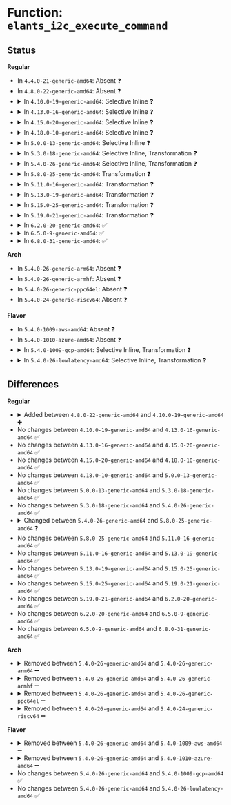# Function: <code>elants_i2c_execute_command</code>

## Status
<b>Regular</b>
<ul>
<li>
In <code>4.4.0-21-generic-amd64</code>: Absent ❓
</li>
<li>
In <code>4.8.0-22-generic-amd64</code>: Absent ❓
</li>
<li>
<details>
<summary>In <code>4.10.0-19-generic-amd64</code>: Selective Inline ❓</summary>

```c
int elants_i2c_execute_command(struct i2c_client * client, const u8 * cmd, size_t cmd_size, u8 * resp, size_t resp_size)
```

```json
{
  "name": "elants_i2c_execute_command",
  "collision_type": "Unique Static",
  "inline_type": "Selective",
  "funcs": [
    {
      "addr": 18446744071586185296,
      "name": "elants_i2c_execute_command",
      "external": false,
      "loc": "drivers/input/touchscreen/elants_i2c.c:190",
      "file": "drivers/input/touchscreen/elants_i2c.c",
      "inline": "not declared, inlined",
      "caller_inline": [],
      "caller_func": [
        "drivers/input/touchscreen/elants_i2c.c:elants_i2c_initialize",
        "drivers/input/touchscreen/elants_i2c.c:elants_i2c_initialize",
        "drivers/input/touchscreen/elants_i2c.c:elants_i2c_initialize",
        "drivers/input/touchscreen/elants_i2c.c:elants_i2c_initialize",
        "drivers/input/touchscreen/elants_i2c.c:elants_i2c_initialize",
        "drivers/input/touchscreen/elants_i2c.c:elants_i2c_initialize",
        "drivers/input/touchscreen/elants_i2c.c:elants_i2c_initialize",
        "drivers/input/touchscreen/elants_i2c.c:elants_i2c_initialize"
      ]
    }
  ],
  "symbols": [
    {
      "addr": 18446744071586185296,
      "name": "elants_i2c_execute_command",
      "section": ".text",
      "bind": "STB_LOCAL",
      "size": 233
    }
  ]
}
```
</details>
</li>
<li>
<details>
<summary>In <code>4.13.0-16-generic-amd64</code>: Selective Inline ❓</summary>

```c
int elants_i2c_execute_command(struct i2c_client * client, const u8 * cmd, size_t cmd_size, u8 * resp, size_t resp_size)
```

```json
{
  "name": "elants_i2c_execute_command",
  "collision_type": "Unique Static",
  "inline_type": "Selective",
  "funcs": [
    {
      "addr": 18446744071586273616,
      "name": "elants_i2c_execute_command",
      "external": false,
      "loc": "drivers/input/touchscreen/elants_i2c.c:190",
      "file": "drivers/input/touchscreen/elants_i2c.c",
      "inline": "not declared, inlined",
      "caller_inline": [],
      "caller_func": [
        "drivers/input/touchscreen/elants_i2c.c:elants_i2c_initialize",
        "drivers/input/touchscreen/elants_i2c.c:elants_i2c_initialize",
        "drivers/input/touchscreen/elants_i2c.c:elants_i2c_initialize",
        "drivers/input/touchscreen/elants_i2c.c:elants_i2c_initialize",
        "drivers/input/touchscreen/elants_i2c.c:elants_i2c_initialize",
        "drivers/input/touchscreen/elants_i2c.c:elants_i2c_initialize",
        "drivers/input/touchscreen/elants_i2c.c:elants_i2c_initialize",
        "drivers/input/touchscreen/elants_i2c.c:elants_i2c_initialize"
      ]
    }
  ],
  "symbols": [
    {
      "addr": 18446744071586273616,
      "name": "elants_i2c_execute_command",
      "section": ".text",
      "bind": "STB_LOCAL",
      "size": 236
    }
  ]
}
```
</details>
</li>
<li>
<details>
<summary>In <code>4.15.0-20-generic-amd64</code>: Selective Inline ❓</summary>

```c
int elants_i2c_execute_command(struct i2c_client * client, const u8 * cmd, size_t cmd_size, u8 * resp, size_t resp_size)
```

```json
{
  "name": "elants_i2c_execute_command",
  "collision_type": "Unique Static",
  "inline_type": "Selective",
  "funcs": [
    {
      "addr": 18446744071586736976,
      "name": "elants_i2c_execute_command",
      "external": false,
      "loc": "drivers/input/touchscreen/elants_i2c.c:191",
      "file": "drivers/input/touchscreen/elants_i2c.c",
      "inline": "not declared, inlined",
      "caller_inline": [],
      "caller_func": [
        "drivers/input/touchscreen/elants_i2c.c:elants_i2c_initialize",
        "drivers/input/touchscreen/elants_i2c.c:elants_i2c_initialize",
        "drivers/input/touchscreen/elants_i2c.c:elants_i2c_initialize",
        "drivers/input/touchscreen/elants_i2c.c:elants_i2c_initialize",
        "drivers/input/touchscreen/elants_i2c.c:elants_i2c_initialize",
        "drivers/input/touchscreen/elants_i2c.c:elants_i2c_initialize",
        "drivers/input/touchscreen/elants_i2c.c:elants_i2c_initialize",
        "drivers/input/touchscreen/elants_i2c.c:elants_i2c_initialize"
      ]
    }
  ],
  "symbols": [
    {
      "addr": 18446744071586736976,
      "name": "elants_i2c_execute_command",
      "section": ".text",
      "bind": "STB_LOCAL",
      "size": 236
    }
  ]
}
```
</details>
</li>
<li>
<details>
<summary>In <code>4.18.0-10-generic-amd64</code>: Selective Inline ❓</summary>

```c
int elants_i2c_execute_command(struct i2c_client * client, const u8 * cmd, size_t cmd_size, u8 * resp, size_t resp_size)
```

```json
{
  "name": "elants_i2c_execute_command",
  "collision_type": "Unique Static",
  "inline_type": "Selective",
  "funcs": [
    {
      "addr": 18446744071587003424,
      "name": "elants_i2c_execute_command",
      "external": false,
      "loc": "drivers/input/touchscreen/elants_i2c.c:190",
      "file": "drivers/input/touchscreen/elants_i2c.c",
      "inline": "not declared, inlined",
      "caller_inline": [],
      "caller_func": [
        "drivers/input/touchscreen/elants_i2c.c:elants_i2c_initialize",
        "drivers/input/touchscreen/elants_i2c.c:elants_i2c_initialize",
        "drivers/input/touchscreen/elants_i2c.c:elants_i2c_initialize",
        "drivers/input/touchscreen/elants_i2c.c:elants_i2c_initialize",
        "drivers/input/touchscreen/elants_i2c.c:elants_i2c_initialize",
        "drivers/input/touchscreen/elants_i2c.c:elants_i2c_initialize",
        "drivers/input/touchscreen/elants_i2c.c:elants_i2c_initialize",
        "drivers/input/touchscreen/elants_i2c.c:elants_i2c_initialize"
      ]
    }
  ],
  "symbols": [
    {
      "addr": 18446744071587003424,
      "name": "elants_i2c_execute_command",
      "section": ".text",
      "bind": "STB_LOCAL",
      "size": 233
    }
  ]
}
```
</details>
</li>
<li>
<details>
<summary>In <code>5.0.0-13-generic-amd64</code>: Selective Inline ❓</summary>

```c
int elants_i2c_execute_command(struct i2c_client * client, const u8 * cmd, size_t cmd_size, u8 * resp, size_t resp_size)
```

```json
{
  "name": "elants_i2c_execute_command",
  "collision_type": "Unique Static",
  "inline_type": "Selective",
  "funcs": [
    {
      "addr": 18446744071587164864,
      "name": "elants_i2c_execute_command",
      "external": false,
      "loc": "drivers/input/touchscreen/elants_i2c.c:191",
      "file": "drivers/input/touchscreen/elants_i2c.c",
      "inline": "not declared, inlined",
      "caller_inline": [],
      "caller_func": [
        "drivers/input/touchscreen/elants_i2c.c:elants_i2c_initialize",
        "drivers/input/touchscreen/elants_i2c.c:elants_i2c_initialize",
        "drivers/input/touchscreen/elants_i2c.c:elants_i2c_initialize",
        "drivers/input/touchscreen/elants_i2c.c:elants_i2c_initialize",
        "drivers/input/touchscreen/elants_i2c.c:elants_i2c_initialize",
        "drivers/input/touchscreen/elants_i2c.c:elants_i2c_initialize",
        "drivers/input/touchscreen/elants_i2c.c:elants_i2c_initialize",
        "drivers/input/touchscreen/elants_i2c.c:elants_i2c_initialize"
      ]
    }
  ],
  "symbols": [
    {
      "addr": 18446744071587164864,
      "name": "elants_i2c_execute_command",
      "section": ".text",
      "bind": "STB_LOCAL",
      "size": 233
    }
  ]
}
```
</details>
</li>
<li>
<details>
<summary>In <code>5.3.0-18-generic-amd64</code>: Selective Inline, Transformation ❓</summary>

```c
int elants_i2c_execute_command(struct i2c_client * client, const u8 * cmd, size_t cmd_size, u8 * resp, size_t resp_size)
```

```json
{
  "name": "elants_i2c_execute_command",
  "collision_type": "Unique Static",
  "inline_type": "Selective",
  "funcs": [
    {
      "addr": 18446744071587435003,
      "name": "elants_i2c_execute_command",
      "external": false,
      "loc": "drivers/input/touchscreen/elants_i2c.c:186",
      "file": "drivers/input/touchscreen/elants_i2c.c",
      "inline": "not declared, inlined",
      "caller_inline": [],
      "caller_func": [
        "drivers/input/touchscreen/elants_i2c.c:elants_i2c_initialize",
        "drivers/input/touchscreen/elants_i2c.c:elants_i2c_initialize",
        "drivers/input/touchscreen/elants_i2c.c:elants_i2c_initialize",
        "drivers/input/touchscreen/elants_i2c.c:elants_i2c_initialize",
        "drivers/input/touchscreen/elants_i2c.c:elants_i2c_initialize",
        "drivers/input/touchscreen/elants_i2c.c:elants_i2c_initialize",
        "drivers/input/touchscreen/elants_i2c.c:elants_i2c_initialize",
        "drivers/input/touchscreen/elants_i2c.c:elants_i2c_initialize"
      ]
    }
  ],
  "symbols": [
    {
      "addr": 18446744071587429824,
      "name": "elants_i2c_execute_command",
      "section": ".text",
      "bind": "STB_LOCAL",
      "size": 199
    },
    {
      "addr": 18446744071587435003,
      "name": "elants_i2c_execute_command.cold",
      "section": ".text",
      "bind": "STB_LOCAL",
      "size": 38
    }
  ]
}
```
</details>
</li>
<li>
<details>
<summary>In <code>5.4.0-26-generic-amd64</code>: Selective Inline, Transformation ❓</summary>

```c
int elants_i2c_execute_command(struct i2c_client * client, const u8 * cmd, size_t cmd_size, u8 * resp, size_t resp_size)
```

```json
{
  "name": "elants_i2c_execute_command",
  "collision_type": "Unique Static",
  "inline_type": "Selective",
  "funcs": [
    {
      "addr": 18446744071587638059,
      "name": "elants_i2c_execute_command",
      "external": false,
      "loc": "drivers/input/touchscreen/elants_i2c.c:186",
      "file": "drivers/input/touchscreen/elants_i2c.c",
      "inline": "not declared, inlined",
      "caller_inline": [],
      "caller_func": [
        "drivers/input/touchscreen/elants_i2c.c:elants_i2c_initialize",
        "drivers/input/touchscreen/elants_i2c.c:elants_i2c_initialize",
        "drivers/input/touchscreen/elants_i2c.c:elants_i2c_initialize",
        "drivers/input/touchscreen/elants_i2c.c:elants_i2c_initialize",
        "drivers/input/touchscreen/elants_i2c.c:elants_i2c_initialize",
        "drivers/input/touchscreen/elants_i2c.c:elants_i2c_initialize",
        "drivers/input/touchscreen/elants_i2c.c:elants_i2c_initialize",
        "drivers/input/touchscreen/elants_i2c.c:elants_i2c_initialize"
      ]
    }
  ],
  "symbols": [
    {
      "addr": 18446744071587632880,
      "name": "elants_i2c_execute_command",
      "section": ".text",
      "bind": "STB_LOCAL",
      "size": 199
    },
    {
      "addr": 18446744071587638059,
      "name": "elants_i2c_execute_command.cold",
      "section": ".text",
      "bind": "STB_LOCAL",
      "size": 38
    }
  ]
}
```
</details>
</li>
<li>
<details>
<summary>In <code>5.8.0-25-generic-amd64</code>: Transformation ❓</summary>

```c
int elants_i2c_execute_command(struct i2c_client * client, const u8 * cmd, size_t cmd_size, u8 * resp, size_t resp_size, int retries, const char * cmd_name)
```

```json
{
  "name": "elants_i2c_execute_command",
  "collision_type": "Unique Static",
  "inline_type": "No",
  "funcs": [
    {
      "addr": 0,
      "name": "elants_i2c_execute_command",
      "external": false,
      "loc": "drivers/input/touchscreen/elants_i2c.c:193",
      "file": "drivers/input/touchscreen/elants_i2c.c",
      "inline": "seen, unknown",
      "caller_inline": [],
      "caller_func": [
        "drivers/input/touchscreen/elants_i2c.c:show_calibration_count",
        "drivers/input/touchscreen/elants_i2c.c:elants_i2c_initialize",
        "drivers/input/touchscreen/elants_i2c.c:elants_i2c_initialize",
        "drivers/input/touchscreen/elants_i2c.c:elants_i2c_initialize",
        "drivers/input/touchscreen/elants_i2c.c:elants_i2c_query_ts_info",
        "drivers/input/touchscreen/elants_i2c.c:elants_i2c_query_ts_info",
        "drivers/input/touchscreen/elants_i2c.c:elants_i2c_query_ts_info",
        "drivers/input/touchscreen/elants_i2c.c:elants_i2c_query_ts_info",
        "drivers/input/touchscreen/elants_i2c.c:elants_i2c_query_fw_version"
      ]
    }
  ],
  "symbols": [
    {
      "addr": 18446744071588496960,
      "name": "elants_i2c_execute_command",
      "section": ".text",
      "bind": "STB_LOCAL",
      "size": 356
    },
    {
      "addr": 18446744071588502663,
      "name": "elants_i2c_execute_command.cold",
      "section": ".text",
      "bind": "STB_LOCAL",
      "size": 105
    }
  ]
}
```
</details>
</li>
<li>
<details>
<summary>In <code>5.11.0-16-generic-amd64</code>: Transformation ❓</summary>

```c
int elants_i2c_execute_command(struct i2c_client * client, const u8 * cmd, size_t cmd_size, u8 * resp, size_t resp_size, int retries, const char * cmd_name)
```

```json
{
  "name": "elants_i2c_execute_command",
  "collision_type": "Unique Static",
  "inline_type": "No",
  "funcs": [
    {
      "addr": 0,
      "name": "elants_i2c_execute_command",
      "external": false,
      "loc": "drivers/input/touchscreen/elants_i2c.c:198",
      "file": "drivers/input/touchscreen/elants_i2c.c",
      "inline": "seen, unknown",
      "caller_inline": [],
      "caller_func": [
        "drivers/input/touchscreen/elants_i2c.c:show_calibration_count",
        "drivers/input/touchscreen/elants_i2c.c:elants_i2c_initialize",
        "drivers/input/touchscreen/elants_i2c.c:elants_i2c_initialize",
        "drivers/input/touchscreen/elants_i2c.c:elants_i2c_initialize",
        "drivers/input/touchscreen/elants_i2c.c:elants_i2c_query_ts_info",
        "drivers/input/touchscreen/elants_i2c.c:elants_i2c_query_ts_info",
        "drivers/input/touchscreen/elants_i2c.c:elants_i2c_query_ts_info",
        "drivers/input/touchscreen/elants_i2c.c:elants_i2c_query_ts_info",
        "drivers/input/touchscreen/elants_i2c.c:elants_i2c_query_fw_version"
      ]
    }
  ],
  "symbols": [
    {
      "addr": 18446744071588525728,
      "name": "elants_i2c_execute_command",
      "section": ".text",
      "bind": "STB_LOCAL",
      "size": 356
    },
    {
      "addr": 18446744071591573705,
      "name": "elants_i2c_execute_command.cold",
      "section": ".text",
      "bind": "STB_LOCAL",
      "size": 105
    }
  ]
}
```
</details>
</li>
<li>
<details>
<summary>In <code>5.13.0-19-generic-amd64</code>: Transformation ❓</summary>

```c
int elants_i2c_execute_command(struct i2c_client * client, const u8 * cmd, size_t cmd_size, u8 * resp, size_t resp_size, int retries, const char * cmd_name)
```

```json
{
  "name": "elants_i2c_execute_command",
  "collision_type": "Unique Static",
  "inline_type": "No",
  "funcs": [
    {
      "addr": 0,
      "name": "elants_i2c_execute_command",
      "external": false,
      "loc": "drivers/input/touchscreen/elants_i2c.c:211",
      "file": "drivers/input/touchscreen/elants_i2c.c",
      "inline": "seen, unknown",
      "caller_inline": [],
      "caller_func": [
        "drivers/input/touchscreen/elants_i2c.c:show_calibration_count",
        "drivers/input/touchscreen/elants_i2c.c:elants_i2c_initialize",
        "drivers/input/touchscreen/elants_i2c.c:elants_i2c_initialize",
        "drivers/input/touchscreen/elants_i2c.c:elants_i2c_initialize",
        "drivers/input/touchscreen/elants_i2c.c:elants_i2c_initialize",
        "drivers/input/touchscreen/elants_i2c.c:elants_i2c_initialize",
        "drivers/input/touchscreen/elants_i2c.c:elants_i2c_initialize",
        "drivers/input/touchscreen/elants_i2c.c:elants_i2c_query_ts_info_ekth",
        "drivers/input/touchscreen/elants_i2c.c:elants_i2c_query_ts_info_ekth",
        "drivers/input/touchscreen/elants_i2c.c:elants_i2c_query_ts_info_ekth",
        "drivers/input/touchscreen/elants_i2c.c:elants_i2c_query_ts_info_ekth"
      ]
    }
  ],
  "symbols": [
    {
      "addr": 18446744071588408416,
      "name": "elants_i2c_execute_command",
      "section": ".text",
      "bind": "STB_LOCAL",
      "size": 380
    },
    {
      "addr": 18446744071591516327,
      "name": "elants_i2c_execute_command.cold",
      "section": ".text",
      "bind": "STB_LOCAL",
      "size": 111
    }
  ]
}
```
</details>
</li>
<li>
<details>
<summary>In <code>5.15.0-25-generic-amd64</code>: Transformation ❓</summary>

```c
int elants_i2c_execute_command(struct i2c_client * client, const u8 * cmd, size_t cmd_size, u8 * resp, size_t resp_size, int retries, const char * cmd_name)
```

```json
{
  "name": "elants_i2c_execute_command",
  "collision_type": "Unique Static",
  "inline_type": "No",
  "funcs": [
    {
      "addr": 0,
      "name": "elants_i2c_execute_command",
      "external": false,
      "loc": "drivers/input/touchscreen/elants_i2c.c:224",
      "file": "drivers/input/touchscreen/elants_i2c.c",
      "inline": "seen, unknown",
      "caller_inline": [],
      "caller_func": [
        "drivers/input/touchscreen/elants_i2c.c:show_calibration_count",
        "drivers/input/touchscreen/elants_i2c.c:elants_i2c_initialize",
        "drivers/input/touchscreen/elants_i2c.c:elants_i2c_initialize",
        "drivers/input/touchscreen/elants_i2c.c:elants_i2c_initialize",
        "drivers/input/touchscreen/elants_i2c.c:elants_i2c_initialize",
        "drivers/input/touchscreen/elants_i2c.c:elants_i2c_initialize",
        "drivers/input/touchscreen/elants_i2c.c:elants_i2c_initialize",
        "drivers/input/touchscreen/elants_i2c.c:elants_i2c_query_ts_info_ekth",
        "drivers/input/touchscreen/elants_i2c.c:elants_i2c_query_ts_info_ekth",
        "drivers/input/touchscreen/elants_i2c.c:elants_i2c_query_ts_info_ekth",
        "drivers/input/touchscreen/elants_i2c.c:elants_i2c_query_ts_info_ekth"
      ]
    }
  ],
  "symbols": [
    {
      "addr": 18446744071589075472,
      "name": "elants_i2c_execute_command",
      "section": ".text",
      "bind": "STB_LOCAL",
      "size": 374
    },
    {
      "addr": 18446744071592624712,
      "name": "elants_i2c_execute_command.cold",
      "section": ".text",
      "bind": "STB_LOCAL",
      "size": 111
    }
  ]
}
```
</details>
</li>
<li>
<details>
<summary>In <code>5.19.0-21-generic-amd64</code>: Transformation ❓</summary>

```c
int elants_i2c_execute_command(struct i2c_client * client, const u8 * cmd, size_t cmd_size, u8 * resp, size_t resp_size, int retries, const char * cmd_name)
```

```json
{
  "name": "elants_i2c_execute_command",
  "collision_type": "Unique Static",
  "inline_type": "No",
  "funcs": [
    {
      "addr": 0,
      "name": "elants_i2c_execute_command",
      "external": false,
      "loc": "drivers/input/touchscreen/elants_i2c.c:224",
      "file": "drivers/input/touchscreen/elants_i2c.c",
      "inline": "seen, unknown",
      "caller_inline": [],
      "caller_func": [
        "drivers/input/touchscreen/elants_i2c.c:show_calibration_count",
        "drivers/input/touchscreen/elants_i2c.c:elants_i2c_initialize",
        "drivers/input/touchscreen/elants_i2c.c:elants_i2c_initialize",
        "drivers/input/touchscreen/elants_i2c.c:elants_i2c_initialize",
        "drivers/input/touchscreen/elants_i2c.c:elants_i2c_initialize",
        "drivers/input/touchscreen/elants_i2c.c:elants_i2c_initialize",
        "drivers/input/touchscreen/elants_i2c.c:elants_i2c_initialize",
        "drivers/input/touchscreen/elants_i2c.c:elants_i2c_query_ts_info_ekth",
        "drivers/input/touchscreen/elants_i2c.c:elants_i2c_query_ts_info_ekth",
        "drivers/input/touchscreen/elants_i2c.c:elants_i2c_query_ts_info_ekth",
        "drivers/input/touchscreen/elants_i2c.c:elants_i2c_query_ts_info_ekth"
      ]
    }
  ],
  "symbols": [
    {
      "addr": 18446744071590518048,
      "name": "elants_i2c_execute_command",
      "section": ".text",
      "bind": "STB_LOCAL",
      "size": 446
    },
    {
      "addr": 18446744071594508444,
      "name": "elants_i2c_execute_command.cold",
      "section": ".text",
      "bind": "STB_LOCAL",
      "size": 105
    }
  ]
}
```
</details>
</li>
<li>
<details>
<summary>In <code>6.2.0-20-generic-amd64</code>: ✅</summary>

```c
int elants_i2c_execute_command(struct i2c_client * client, const u8 * cmd, size_t cmd_size, u8 * resp, size_t resp_size, int retries, const char * cmd_name)
```

```json
{
  "name": "elants_i2c_execute_command",
  "collision_type": "Unique Static",
  "inline_type": "No",
  "funcs": [
    {
      "addr": 18446744071592165696,
      "name": "elants_i2c_execute_command",
      "external": false,
      "loc": "drivers/input/touchscreen/elants_i2c.c:224",
      "file": "drivers/input/touchscreen/elants_i2c.c",
      "inline": "seen, unknown",
      "caller_inline": [],
      "caller_func": [
        "drivers/input/touchscreen/elants_i2c.c:show_calibration_count",
        "drivers/input/touchscreen/elants_i2c.c:elants_i2c_initialize",
        "drivers/input/touchscreen/elants_i2c.c:elants_i2c_initialize",
        "drivers/input/touchscreen/elants_i2c.c:elants_i2c_initialize",
        "drivers/input/touchscreen/elants_i2c.c:elants_i2c_initialize",
        "drivers/input/touchscreen/elants_i2c.c:elants_i2c_initialize",
        "drivers/input/touchscreen/elants_i2c.c:elants_i2c_initialize",
        "drivers/input/touchscreen/elants_i2c.c:elants_i2c_query_ts_info_ekth",
        "drivers/input/touchscreen/elants_i2c.c:elants_i2c_query_ts_info_ekth",
        "drivers/input/touchscreen/elants_i2c.c:elants_i2c_query_ts_info_ekth",
        "drivers/input/touchscreen/elants_i2c.c:elants_i2c_query_ts_info_ekth"
      ]
    }
  ],
  "symbols": [
    {
      "addr": 18446744071592165696,
      "name": "elants_i2c_execute_command",
      "section": ".text",
      "bind": "STB_LOCAL",
      "size": 561
    }
  ]
}
```
</details>
</li>
<li>
<details>
<summary>In <code>6.5.0-9-generic-amd64</code>: ✅</summary>

```c
int elants_i2c_execute_command(struct i2c_client * client, const u8 * cmd, size_t cmd_size, u8 * resp, size_t resp_size, int retries, const char * cmd_name)
```

```json
{
  "name": "elants_i2c_execute_command",
  "collision_type": "Unique Static",
  "inline_type": "No",
  "funcs": [
    {
      "addr": 18446744071592589200,
      "name": "elants_i2c_execute_command",
      "external": false,
      "loc": "drivers/input/touchscreen/elants_i2c.c:224",
      "file": "drivers/input/touchscreen/elants_i2c.c",
      "inline": "seen, unknown",
      "caller_inline": [],
      "caller_func": [
        "drivers/input/touchscreen/elants_i2c.c:show_calibration_count",
        "drivers/input/touchscreen/elants_i2c.c:elants_i2c_initialize",
        "drivers/input/touchscreen/elants_i2c.c:elants_i2c_initialize",
        "drivers/input/touchscreen/elants_i2c.c:elants_i2c_initialize",
        "drivers/input/touchscreen/elants_i2c.c:elants_i2c_initialize",
        "drivers/input/touchscreen/elants_i2c.c:elants_i2c_initialize",
        "drivers/input/touchscreen/elants_i2c.c:elants_i2c_initialize",
        "drivers/input/touchscreen/elants_i2c.c:elants_i2c_query_ts_info_ekth",
        "drivers/input/touchscreen/elants_i2c.c:elants_i2c_query_ts_info_ekth",
        "drivers/input/touchscreen/elants_i2c.c:elants_i2c_query_ts_info_ekth",
        "drivers/input/touchscreen/elants_i2c.c:elants_i2c_query_ts_info_ekth"
      ]
    }
  ],
  "symbols": [
    {
      "addr": 18446744071592589200,
      "name": "elants_i2c_execute_command",
      "section": ".text",
      "bind": "STB_LOCAL",
      "size": 557
    }
  ]
}
```
</details>
</li>
<li>
<details>
<summary>In <code>6.8.0-31-generic-amd64</code>: ✅</summary>

```c
int elants_i2c_execute_command(struct i2c_client * client, const u8 * cmd, size_t cmd_size, u8 * resp, size_t resp_size, int retries, const char * cmd_name)
```

```json
{
  "name": "elants_i2c_execute_command",
  "collision_type": "Unique Static",
  "inline_type": "No",
  "funcs": [
    {
      "addr": 18446744071593333984,
      "name": "elants_i2c_execute_command",
      "external": false,
      "loc": "drivers/input/touchscreen/elants_i2c.c:224",
      "file": "drivers/input/touchscreen/elants_i2c.c",
      "inline": "seen, unknown",
      "caller_inline": [],
      "caller_func": [
        "drivers/input/touchscreen/elants_i2c.c:show_calibration_count",
        "drivers/input/touchscreen/elants_i2c.c:elants_i2c_initialize",
        "drivers/input/touchscreen/elants_i2c.c:elants_i2c_initialize",
        "drivers/input/touchscreen/elants_i2c.c:elants_i2c_initialize",
        "drivers/input/touchscreen/elants_i2c.c:elants_i2c_initialize",
        "drivers/input/touchscreen/elants_i2c.c:elants_i2c_initialize",
        "drivers/input/touchscreen/elants_i2c.c:elants_i2c_initialize",
        "drivers/input/touchscreen/elants_i2c.c:elants_i2c_query_ts_info_ekth",
        "drivers/input/touchscreen/elants_i2c.c:elants_i2c_query_ts_info_ekth",
        "drivers/input/touchscreen/elants_i2c.c:elants_i2c_query_ts_info_ekth",
        "drivers/input/touchscreen/elants_i2c.c:elants_i2c_query_ts_info_ekth"
      ]
    }
  ],
  "symbols": [
    {
      "addr": 18446744071593333984,
      "name": "elants_i2c_execute_command",
      "section": ".text",
      "bind": "STB_LOCAL",
      "size": 557
    }
  ]
}
```
</details>
</li>
</ul>
<b>Arch</b>
<ul>
<li>
In <code>5.4.0-26-generic-arm64</code>: Absent ❓
</li>
<li>
In <code>5.4.0-26-generic-armhf</code>: Absent ❓
</li>
<li>
In <code>5.4.0-26-generic-ppc64el</code>: Absent ❓
</li>
<li>
In <code>5.4.0-24-generic-riscv64</code>: Absent ❓
</li>
</ul>
<b>Flavor</b>
<ul>
<li>
In <code>5.4.0-1009-aws-amd64</code>: Absent ❓
</li>
<li>
In <code>5.4.0-1010-azure-amd64</code>: Absent ❓
</li>
<li>
<details>
<summary>In <code>5.4.0-1009-gcp-amd64</code>: Selective Inline, Transformation ❓</summary>

```c
int elants_i2c_execute_command(struct i2c_client * client, const u8 * cmd, size_t cmd_size, u8 * resp, size_t resp_size)
```

```json
{
  "name": "elants_i2c_execute_command",
  "collision_type": "Unique Static",
  "inline_type": "Selective",
  "funcs": [
    {
      "addr": 18446744071587589307,
      "name": "elants_i2c_execute_command",
      "external": false,
      "loc": "drivers/input/touchscreen/elants_i2c.c:186",
      "file": "drivers/input/touchscreen/elants_i2c.c",
      "inline": "not declared, inlined",
      "caller_inline": [],
      "caller_func": [
        "drivers/input/touchscreen/elants_i2c.c:elants_i2c_initialize",
        "drivers/input/touchscreen/elants_i2c.c:elants_i2c_initialize",
        "drivers/input/touchscreen/elants_i2c.c:elants_i2c_initialize",
        "drivers/input/touchscreen/elants_i2c.c:elants_i2c_initialize",
        "drivers/input/touchscreen/elants_i2c.c:elants_i2c_initialize",
        "drivers/input/touchscreen/elants_i2c.c:elants_i2c_initialize",
        "drivers/input/touchscreen/elants_i2c.c:elants_i2c_initialize",
        "drivers/input/touchscreen/elants_i2c.c:elants_i2c_initialize"
      ]
    }
  ],
  "symbols": [
    {
      "addr": 18446744071587584128,
      "name": "elants_i2c_execute_command",
      "section": ".text",
      "bind": "STB_LOCAL",
      "size": 199
    },
    {
      "addr": 18446744071587589307,
      "name": "elants_i2c_execute_command.cold",
      "section": ".text",
      "bind": "STB_LOCAL",
      "size": 38
    }
  ]
}
```
</details>
</li>
<li>
<details>
<summary>In <code>5.4.0-26-lowlatency-amd64</code>: Selective Inline, Transformation ❓</summary>

```c
int elants_i2c_execute_command(struct i2c_client * client, const u8 * cmd, size_t cmd_size, u8 * resp, size_t resp_size)
```

```json
{
  "name": "elants_i2c_execute_command",
  "collision_type": "Unique Static",
  "inline_type": "Selective",
  "funcs": [
    {
      "addr": 18446744071587700203,
      "name": "elants_i2c_execute_command",
      "external": false,
      "loc": "drivers/input/touchscreen/elants_i2c.c:186",
      "file": "drivers/input/touchscreen/elants_i2c.c",
      "inline": "not declared, inlined",
      "caller_inline": [],
      "caller_func": [
        "drivers/input/touchscreen/elants_i2c.c:elants_i2c_initialize",
        "drivers/input/touchscreen/elants_i2c.c:elants_i2c_initialize",
        "drivers/input/touchscreen/elants_i2c.c:elants_i2c_initialize",
        "drivers/input/touchscreen/elants_i2c.c:elants_i2c_initialize",
        "drivers/input/touchscreen/elants_i2c.c:elants_i2c_initialize",
        "drivers/input/touchscreen/elants_i2c.c:elants_i2c_initialize",
        "drivers/input/touchscreen/elants_i2c.c:elants_i2c_initialize",
        "drivers/input/touchscreen/elants_i2c.c:elants_i2c_initialize"
      ]
    }
  ],
  "symbols": [
    {
      "addr": 18446744071587695024,
      "name": "elants_i2c_execute_command",
      "section": ".text",
      "bind": "STB_LOCAL",
      "size": 199
    },
    {
      "addr": 18446744071587700203,
      "name": "elants_i2c_execute_command.cold",
      "section": ".text",
      "bind": "STB_LOCAL",
      "size": 38
    }
  ]
}
```
</details>
</li>
</ul>

## Differences
<b>Regular</b>
<ul>
<li>
<details>
<summary>Added between <code>4.8.0-22-generic-amd64</code> and <code>4.10.0-19-generic-amd64</code> ➕</summary>

```c
int elants_i2c_execute_command(struct i2c_client * client, const u8 * cmd, size_t cmd_size, u8 * resp, size_t resp_size)
```
</details>
</li>
<li>
No changes between <code>4.10.0-19-generic-amd64</code> and <code>4.13.0-16-generic-amd64</code> ✅
</li>
<li>
No changes between <code>4.13.0-16-generic-amd64</code> and <code>4.15.0-20-generic-amd64</code> ✅
</li>
<li>
No changes between <code>4.15.0-20-generic-amd64</code> and <code>4.18.0-10-generic-amd64</code> ✅
</li>
<li>
No changes between <code>4.18.0-10-generic-amd64</code> and <code>5.0.0-13-generic-amd64</code> ✅
</li>
<li>
No changes between <code>5.0.0-13-generic-amd64</code> and <code>5.3.0-18-generic-amd64</code> ✅
</li>
<li>
No changes between <code>5.3.0-18-generic-amd64</code> and <code>5.4.0-26-generic-amd64</code> ✅
</li>
<li>
<details>
<summary>Changed between <code>5.4.0-26-generic-amd64</code> and <code>5.8.0-25-generic-amd64</code> ❓</summary>
<ul>
<li>
<b>Param added. </b>
<code>int retries</code>
</li>
<li>
<b>Param added. </b>
<code>const char * cmd_name</code>
</li>
</ul>
</details>
</li>
<li>
No changes between <code>5.8.0-25-generic-amd64</code> and <code>5.11.0-16-generic-amd64</code> ✅
</li>
<li>
No changes between <code>5.11.0-16-generic-amd64</code> and <code>5.13.0-19-generic-amd64</code> ✅
</li>
<li>
No changes between <code>5.13.0-19-generic-amd64</code> and <code>5.15.0-25-generic-amd64</code> ✅
</li>
<li>
No changes between <code>5.15.0-25-generic-amd64</code> and <code>5.19.0-21-generic-amd64</code> ✅
</li>
<li>
No changes between <code>5.19.0-21-generic-amd64</code> and <code>6.2.0-20-generic-amd64</code> ✅
</li>
<li>
No changes between <code>6.2.0-20-generic-amd64</code> and <code>6.5.0-9-generic-amd64</code> ✅
</li>
<li>
No changes between <code>6.5.0-9-generic-amd64</code> and <code>6.8.0-31-generic-amd64</code> ✅
</li>
</ul>
<b>Arch</b>
<ul>
<li>
<details>
<summary>Removed between <code>5.4.0-26-generic-amd64</code> and <code>5.4.0-26-generic-arm64</code> ➖</summary>

```c
int elants_i2c_execute_command(struct i2c_client * client, const u8 * cmd, size_t cmd_size, u8 * resp, size_t resp_size)
```
</details>
</li>
<li>
<details>
<summary>Removed between <code>5.4.0-26-generic-amd64</code> and <code>5.4.0-26-generic-armhf</code> ➖</summary>

```c
int elants_i2c_execute_command(struct i2c_client * client, const u8 * cmd, size_t cmd_size, u8 * resp, size_t resp_size)
```
</details>
</li>
<li>
<details>
<summary>Removed between <code>5.4.0-26-generic-amd64</code> and <code>5.4.0-26-generic-ppc64el</code> ➖</summary>

```c
int elants_i2c_execute_command(struct i2c_client * client, const u8 * cmd, size_t cmd_size, u8 * resp, size_t resp_size)
```
</details>
</li>
<li>
<details>
<summary>Removed between <code>5.4.0-26-generic-amd64</code> and <code>5.4.0-24-generic-riscv64</code> ➖</summary>

```c
int elants_i2c_execute_command(struct i2c_client * client, const u8 * cmd, size_t cmd_size, u8 * resp, size_t resp_size)
```
</details>
</li>
</ul>
<b>Flavor</b>
<ul>
<li>
<details>
<summary>Removed between <code>5.4.0-26-generic-amd64</code> and <code>5.4.0-1009-aws-amd64</code> ➖</summary>

```c
int elants_i2c_execute_command(struct i2c_client * client, const u8 * cmd, size_t cmd_size, u8 * resp, size_t resp_size)
```
</details>
</li>
<li>
<details>
<summary>Removed between <code>5.4.0-26-generic-amd64</code> and <code>5.4.0-1010-azure-amd64</code> ➖</summary>

```c
int elants_i2c_execute_command(struct i2c_client * client, const u8 * cmd, size_t cmd_size, u8 * resp, size_t resp_size)
```
</details>
</li>
<li>
No changes between <code>5.4.0-26-generic-amd64</code> and <code>5.4.0-1009-gcp-amd64</code> ✅
</li>
<li>
No changes between <code>5.4.0-26-generic-amd64</code> and <code>5.4.0-26-lowlatency-amd64</code> ✅
</li>
</ul>

